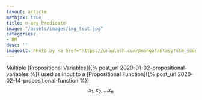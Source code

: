 ```yaml
---
layout: article
mathjax: true
title: n-ary Predicate
image: "/assets/images/img_test.jpg"
categories:
- DM
desc: '' 
imagealt: Photo by <a href="https://unsplash.com/@mangofantasy?utm_source=unsplash&utm_medium=referral&utm_content=creditCopyText">Tim Johnson</a> on <a href="https://unsplash.com/s/photos/logic?utm_source=unsplash&utm_medium=referral&utm_content=creditCopyText">Unsplash</a>
---
```


Multiple [Propositional Variables]({% post_url 2020-01-02-propositional-variables %}) used as input to a [Propositional Function]({% post_url 2020-02-14-propositional-function %}).
$$x_1, x_2, \dots x_n$$